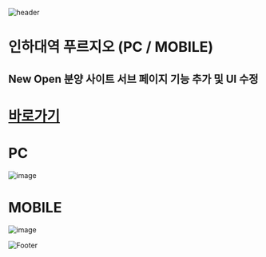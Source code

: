 ![header](https://capsule-render.vercel.app/api?type=wave&color=auto&height=150&section=header&text=2024.%2011.%2021%20-%202024.%2011.%2028&fontSize=60)

# 인하대역 푸르지오 (PC / MOBILE)
## New Open 분양 사이트 서브 페이지 기능 추가 및 UI 수정

# <a href="https://xn--vk1bk6jxullgq4dhzf0xzetb.com/"> 바로가기 </a>

# PC
![image](https://github.com/user-attachments/assets/ed42ae69-4b54-4453-8163-fc3e5fee1eb2)
 <br>

# MOBILE
![image](https://github.com/user-attachments/assets/11b41adf-1cc3-4bae-a802-9069172d3d92)



![Footer](https://capsule-render.vercel.app/api?type=waving&color=auto&height=200&section=footer)







